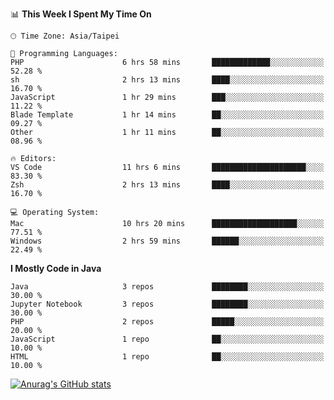 <!--### Hi there 👋-->

<!--
**treevel/treevel** is a ✨ _special_ ✨ repository because its `README.md` (this file) appears on your GitHub profile.

Here are some ideas to get you started:

- 🔭 I’m currently working on ...
- 🌱 I’m currently learning ...
- 👯 I’m looking to collaborate on ...
- 🤔 I’m looking for help with ...
- 💬 Ask me about ...
- 📫 How to reach me: ...
- 😄 Pronouns: ...
- ⚡ Fun fact: ...
-->

<!--START_SECTION:waka-->
📊 **This Week I Spent My Time On** 

```text
🕑︎ Time Zone: Asia/Taipei

💬 Programming Languages: 
PHP                      6 hrs 58 mins       █████████████░░░░░░░░░░░░   52.28 % 
sh                       2 hrs 13 mins       ████░░░░░░░░░░░░░░░░░░░░░   16.70 % 
JavaScript               1 hr 29 mins        ███░░░░░░░░░░░░░░░░░░░░░░   11.22 % 
Blade Template           1 hr 14 mins        ██░░░░░░░░░░░░░░░░░░░░░░░   09.27 % 
Other                    1 hr 11 mins        ██░░░░░░░░░░░░░░░░░░░░░░░   08.96 % 

🔥 Editors: 
VS Code                  11 hrs 6 mins       █████████████████████░░░░   83.30 % 
Zsh                      2 hrs 13 mins       ████░░░░░░░░░░░░░░░░░░░░░   16.70 % 

💻 Operating System: 
Mac                      10 hrs 20 mins      ███████████████████░░░░░░   77.51 % 
Windows                  2 hrs 59 mins       ██████░░░░░░░░░░░░░░░░░░░   22.49 % 
```

**I Mostly Code in Java** 

```text
Java                     3 repos             ████████░░░░░░░░░░░░░░░░░   30.00 % 
Jupyter Notebook         3 repos             ████████░░░░░░░░░░░░░░░░░   30.00 % 
PHP                      2 repos             █████░░░░░░░░░░░░░░░░░░░░   20.00 % 
JavaScript               1 repo              ██░░░░░░░░░░░░░░░░░░░░░░░   10.00 % 
HTML                     1 repo              ██░░░░░░░░░░░░░░░░░░░░░░░   10.00 % 
```




<!--END_SECTION:waka-->

<!-- GitHub Stats Card-->
[![Anurag's GitHub stats](https://github-readme-stats.vercel.app/api?username=treevel&show_icons=true&theme=monokai&count_private=true)](https://github.com/anuraghazra/github-readme-stats)
